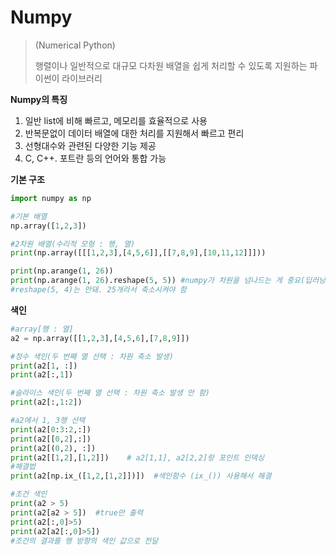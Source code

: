 # Numpy

> (Numerical Python)
>
> 행렬이나 일반적으로 대규모 다차원 배열을 쉽게 처리할 수 있도록 지원하는 파이썬이 라이브러리



**Numpy의 특징**

1. 일반 list에 비해 빠르고, 메모리를 효율적으로 사용
2. 반복문없이 데이터 배열에 대한 처리를 지원해서 빠르고 편리
3. 선형대수와 관련된 다양한 기능 제공
4. C, C++. 포트란 등의 언어와 통합 가능



**기본 구조**

```python
import numpy as np

#기본 배열
np.array([1,2,3])

#2차원 배열(수리적 모형 : 행, 열)
print(np.array([[[1,2,3],[4,5,6]],[[7,8,9],[10,11,12]]]))

print(np.arange(1, 26))
print(np.arange(1, 26).reshape(5, 5)) #numpy가 차원을 넘나드는 게 중요(딥러닝에 사용)
#reshape(5, 4)는 안돼. 25개라서 축소시켜야 함
```



**색인**

```python
#array[행 : 열]
a2 = np.array([[1,2,3],[4,5,6],[7,8,9]])

#정수 색인(두 번째 열 선택 : 차원 축소 발생)
print(a2[1, :])
print(a2[:,1])

#슬라이스 색인(두 번째 열 선택 : 차원 축소 발생 안 함)
print(a2[:,1:2])

#a2에서 1, 3행 선택
print(a2[0:3:2,:])
print(a2[[0,2],:])
print(a2[(0,2), :])
print(a2[[1,2],[1,2]])    # a2[1,1], a2[2,2]랑 포인트 인덱싱
#해결법
print(a2[np.ix_([1,2,[1,2]])])  #색인함수 (ix_()) 사용해서 해결

#조건 색인
print(a2 > 5)
print(a2[a2 > 5])  #true만 출력
print(a2[:,0]>5)
print(a2[a2[:,0]>5])
#조건의 결과를 행 방향의 색인 값으로 전달
```
